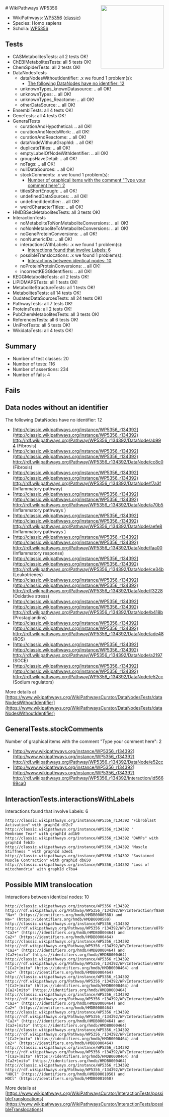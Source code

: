 <img style="float: right; width: 200px" src="https://upload.wikimedia.org/wikipedia/commons/thumb/8/83/Wplogo_with_text_500.png/640px-Wplogo_with_text_500.png" />
# WikiPathways WP5356

* WikiPathways: [WP5356](https://wikipathways.org/pathways/WP5356) ([classic](https://classic.wikipathways.org/instance/WP5356))
* Species: Homo sapiens
* Scholia: [WP5356](https://scholia.toolforge.org/wikipathways/WP5356)
## Tests
* CASMetabolitesTests: all 2 tests OK!
* ChEBIMetabolitesTests: all 5 tests OK!
* ChemSpiderTests: all 2 tests OK!
* DataNodesTests
    * dataNodesWithoutIdentifier: .x we found 1 problem(s):
        * [The following DataNodes have no identifier: 12](#8792c492)
    * unknownTypes_knownDatasource: .. all OK!
    * unknownTypes: .. all OK!
    * unknownTypes_Reactome: .. all OK!
    * otherDataSource: .. all OK!
* EnsemblTests: all 4 tests OK!
* GeneTests: all 4 tests OK!
* GeneralTests
    * curationAndHypothetical: .. all OK!
    * curationAndNeedsWork: .. all OK!
    * curationAndReactome: .. all OK!
    * dataNodeWithoutGraphId: .. all OK!
    * duplicateTitles: .. all OK!
    * emptyLabelOfNodeWithIdentifier: .. all OK!
    * groupsHaveDetail: .. all OK!
    * noTags: .. all OK!
    * nullDataSources: .. all OK!
    * stockComments: .x we found 1 problem(s):
        * [Number of graphical items with the comment "Type your comment here": 2](#6f4bfb2a)
    * titlesShortEnough: .. all OK!
    * undefinedDataSources: .. all OK!
    * undefinedIdentifier: .. all OK!
    * weirdCharacterTitles: .. all OK!
* HMDBSecMetabolitesTests: all 3 tests OK!
* InteractionTests
    * noMetaboliteToNonMetaboliteConversions: .. all OK!
    * noNonMetaboliteToMetaboliteConversions: .. all OK!
    * noGeneProteinConversions: .. all OK!
    * nonNumericIDs: .. all OK!
    * interactionsWithLabels: .x we found 1 problem(s):
        * [Interactions found that involve Labels: 6](#630d267d)
    * possibleTranslocations: .x we found 1 problem(s):
        * [Interactions between identical nodes: 10](#661ebeea)
    * noProteinProteinConversions: .. all OK!
    * incorrectKEGGIdentifiers: .. all OK!
* KEGGMetaboliteTests: all 2 tests OK!
* LIPIDMAPSTests: all 1 tests OK!
* MetaboliteStructureTests: all 1 tests OK!
* MetabolitesTests: all 14 tests OK!
* OudatedDataSourcesTests: all 24 tests OK!
* PathwayTests: all 7 tests OK!
* ProteinsTests: all 2 tests OK!
* PubChemMetabolitesTests: all 3 tests OK!
* ReferencesTests: all 6 tests OK!
* UniProtTests: all 5 tests OK!
* WikidataTests: all 4 tests OK!


## Summary

* Number of test classes: 20
* Number of tests: 116
* Number of assertions: 234
* Number of fails: 4

## Fails

<a name="8792c492" />

## Data nodes without an identifier

The following DataNodes have no identifier: 12

* [http://classic.wikipathways.org/instance/WP5356_r134392](http://classic.wikipathways.org/instance/WP5356_r134392) http://rdf.wikipathways.org/Pathway/WP5356_r134392/DataNode/ab994 (Fibrosis)
* [http://classic.wikipathways.org/instance/WP5356_r134392](http://classic.wikipathways.org/instance/WP5356_r134392) http://rdf.wikipathways.org/Pathway/WP5356_r134392/DataNode/cc8c0 (Fibrosis)
* [http://classic.wikipathways.org/instance/WP5356_r134392](http://classic.wikipathways.org/instance/WP5356_r134392) http://rdf.wikipathways.org/Pathway/WP5356_r134392/DataNode/f7a3f (Inflammatory pathway)
* [http://classic.wikipathways.org/instance/WP5356_r134392](http://classic.wikipathways.org/instance/WP5356_r134392) http://rdf.wikipathways.org/Pathway/WP5356_r134392/DataNode/a70b5 (Inflammatory pathways
)
* [http://classic.wikipathways.org/instance/WP5356_r134392](http://classic.wikipathways.org/instance/WP5356_r134392) http://rdf.wikipathways.org/Pathway/WP5356_r134392/DataNode/aefe8 (Inflammatory pathways
)
* [http://classic.wikipathways.org/instance/WP5356_r134392](http://classic.wikipathways.org/instance/WP5356_r134392) http://rdf.wikipathways.org/Pathway/WP5356_r134392/DataNode/faa00 (Inflammatory response)
* [http://classic.wikipathways.org/instance/WP5356_r134392](http://classic.wikipathways.org/instance/WP5356_r134392) http://rdf.wikipathways.org/Pathway/WP5356_r134392/DataNode/ce34b (Leukotrienes)
* [http://classic.wikipathways.org/instance/WP5356_r134392](http://classic.wikipathways.org/instance/WP5356_r134392) http://rdf.wikipathways.org/Pathway/WP5356_r134392/DataNode/f3228 (Oxidative stress)
* [http://classic.wikipathways.org/instance/WP5356_r134392](http://classic.wikipathways.org/instance/WP5356_r134392) http://rdf.wikipathways.org/Pathway/WP5356_r134392/DataNode/b418b (Prostaglandins)
* [http://classic.wikipathways.org/instance/WP5356_r134392](http://classic.wikipathways.org/instance/WP5356_r134392) http://rdf.wikipathways.org/Pathway/WP5356_r134392/DataNode/ade48 (ROS)
* [http://classic.wikipathways.org/instance/WP5356_r134392](http://classic.wikipathways.org/instance/WP5356_r134392) http://rdf.wikipathways.org/Pathway/WP5356_r134392/DataNode/a2197 (SOCE)
* [http://classic.wikipathways.org/instance/WP5356_r134392](http://classic.wikipathways.org/instance/WP5356_r134392) http://rdf.wikipathways.org/Pathway/WP5356_r134392/DataNode/e52cc (Sodium regulators)


More details at [https://www.wikipathways.org/WikiPathwaysCurator/DataNodesTests/dataNodesWithoutIdentifier](https://www.wikipathways.org/WikiPathwaysCurator/DataNodesTests/dataNodesWithoutIdentifier)

<a name="6f4bfb2a" />

## GeneralTests.stockComments

Number of graphical items with the comment "Type your comment here": 2

* [http://www.wikipathways.org/instance/WP5356_r134392](http://www.wikipathways.org/instance/WP5356_r134392) http://rdf.wikipathways.org/Pathway/WP5356_r134392/DataNode/e52cc
* [http://www.wikipathways.org/instance/WP5356_r134392](http://www.wikipathways.org/instance/WP5356_r134392) http://rdf.wikipathways.org/Pathway/WP5356_r134392/Interaction/id56699ca0


<a name="630d267d" />

## InteractionTests.interactionsWithLabels

Interactions found that involve Labels: 6
```
http://classic.wikipathways.org/instance/WP5356_r134392 "Fibroblast Activation" with graphId df2c7
http://classic.wikipathways.org/instance/WP5356_r134392 "
Membrane Tear" with graphId ad1b9
http://classic.wikipathways.org/instance/WP5356_r134392 "DAMPs" with graphId feb3b
http://classic.wikipathways.org/instance/WP5356_r134392 "Muscle Stiffness " with graphId a3ed1
http://classic.wikipathways.org/instance/WP5356_r134392 "Sustained  Muscle Contraction" with graphId db650
http://classic.wikipathways.org/instance/WP5356_r134392 "Loss of mitochondria" with graphId c7ba4
```

<a name="661ebeea" />

## Possible MIM translocation

Interactions between identical nodes: 10
```
http://classic.wikipathways.org/instance/WP5356_r134392 http://rdf.wikipathways.org/Pathway/WP5356_r134392/WP/Interaction/f8a08 "Na+" (https://identifiers.org/hmdb/HMDB0000588) and 
Na+" (https://identifiers.org/hmdb/HMDB0000588)
http://classic.wikipathways.org/instance/WP5356_r134392 http://rdf.wikipathways.org/Pathway/WP5356_r134392/WP/Interaction/e876f "Ca2+" (https://identifiers.org/hmdb/HMDB0000464) and 
Ca2+" (https://identifiers.org/hmdb/HMDB0000464)
http://classic.wikipathways.org/instance/WP5356_r134392 http://rdf.wikipathways.org/Pathway/WP5356_r134392/WP/Interaction/e876f "Ca2+" (https://identifiers.org/hmdb/HMDB0000464) and 
[Ca2+]mito" (https://identifiers.org/hmdb/HMDB0000464)
http://classic.wikipathways.org/instance/WP5356_r134392 http://rdf.wikipathways.org/Pathway/WP5356_r134392/WP/Interaction/e876f "[Ca2+]mito" (https://identifiers.org/hmdb/HMDB0000464) and 
Ca2+" (https://identifiers.org/hmdb/HMDB0000464)
http://classic.wikipathways.org/instance/WP5356_r134392 http://rdf.wikipathways.org/Pathway/WP5356_r134392/WP/Interaction/e876f "[Ca2+]mito" (https://identifiers.org/hmdb/HMDB0000464) and 
[Ca2+]mito" (https://identifiers.org/hmdb/HMDB0000464)
http://classic.wikipathways.org/instance/WP5356_r134392 http://rdf.wikipathways.org/Pathway/WP5356_r134392/WP/Interaction/a489d "Ca2+" (https://identifiers.org/hmdb/HMDB0000464) and 
Ca2+" (https://identifiers.org/hmdb/HMDB0000464)
http://classic.wikipathways.org/instance/WP5356_r134392 http://rdf.wikipathways.org/Pathway/WP5356_r134392/WP/Interaction/a489d "Ca2+" (https://identifiers.org/hmdb/HMDB0000464) and 
[Ca2+]mito" (https://identifiers.org/hmdb/HMDB0000464)
http://classic.wikipathways.org/instance/WP5356_r134392 http://rdf.wikipathways.org/Pathway/WP5356_r134392/WP/Interaction/a489d "[Ca2+]mito" (https://identifiers.org/hmdb/HMDB0000464) and 
Ca2+" (https://identifiers.org/hmdb/HMDB0000464)
http://classic.wikipathways.org/instance/WP5356_r134392 http://rdf.wikipathways.org/Pathway/WP5356_r134392/WP/Interaction/a489d "[Ca2+]mito" (https://identifiers.org/hmdb/HMDB0000464) and 
[Ca2+]mito" (https://identifiers.org/hmdb/HMDB0000464)
http://classic.wikipathways.org/instance/WP5356_r134392 http://rdf.wikipathways.org/Pathway/WP5356_r134392/WP/Interaction/aba4f "HOCl" (https://identifiers.org/hmdb/HMDB0001050) and 
HOCl" (https://identifiers.org/hmdb/HMDB0001050)
```

More details at [https://www.wikipathways.org/WikiPathwaysCurator/InteractionTests/possibleTranslocations](https://www.wikipathways.org/WikiPathwaysCurator/InteractionTests/possibleTranslocations)

